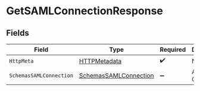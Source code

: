 # GetSAMLConnectionResponse


## Fields

| Field                                                                     | Type                                                                      | Required                                                                  | Description                                                               |
| ------------------------------------------------------------------------- | ------------------------------------------------------------------------- | ------------------------------------------------------------------------- | ------------------------------------------------------------------------- |
| `HttpMeta`                                                                | [HTTPMetadata](../../Models/Components/HTTPMetadata.md)                   | :heavy_check_mark:                                                        | N/A                                                                       |
| `SchemasSAMLConnection`                                                   | [SchemasSAMLConnection](../../Models/Components/SchemasSAMLConnection.md) | :heavy_minus_sign:                                                        | A SAML Connection                                                         |